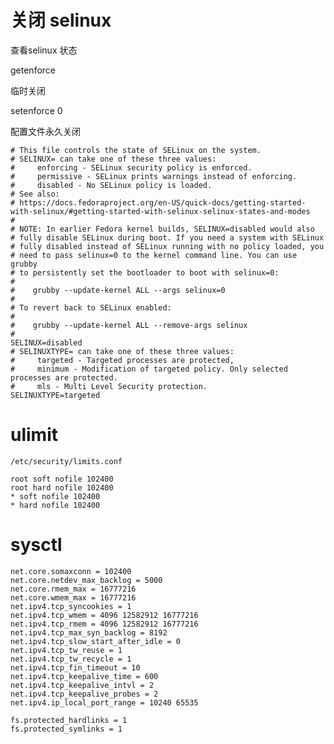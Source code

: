 <!--
 * @Author: guangcai.liu
 * @Date: 2023-10-12 11:52:24
 * @LastEditors: guangcai.liu
 * @LastEditTime: 2023-11-15 12:14:43
 * @FilePath: /common-configuration/system-kernel/optimization.md
-->
# 关闭 selinux
查看selinux 状态

getenforce

临时关闭

setenforce 0

配置文件永久关闭

    # This file controls the state of SELinux on the system.
    # SELINUX= can take one of these three values:
    #     enforcing - SELinux security policy is enforced.
    #     permissive - SELinux prints warnings instead of enforcing.
    #     disabled - No SELinux policy is loaded.
    # See also:
    # https://docs.fedoraproject.org/en-US/quick-docs/getting-started-with-selinux/#getting-started-with-selinux-selinux-states-and-modes
    #
    # NOTE: In earlier Fedora kernel builds, SELINUX=disabled would also
    # fully disable SELinux during boot. If you need a system with SELinux
    # fully disabled instead of SELinux running with no policy loaded, you
    # need to pass selinux=0 to the kernel command line. You can use grubby
    # to persistently set the bootloader to boot with selinux=0:
    #
    #    grubby --update-kernel ALL --args selinux=0
    #
    # To revert back to SELinux enabled:
    #
    #    grubby --update-kernel ALL --remove-args selinux
    #
    SELINUX=disabled
    # SELINUXTYPE= can take one of these three values:
    #     targeted - Targeted processes are protected,
    #     minimum - Modification of targeted policy. Only selected processes are protected.
    #     mls - Multi Level Security protection.
    SELINUXTYPE=targeted

# ulimit

    /etc/security/limits.conf

    root soft nofile 102400
    root hard nofile 102400
    * soft nofile 102400
    * hard nofile 102400

# sysctl

    net.core.somaxconn = 102400
    net.core.netdev_max_backlog = 5000
    net.core.rmem_max = 16777216
    net.core.wmem_max = 16777216
    net.ipv4.tcp_syncookies = 1
    net.ipv4.tcp_wmem = 4096 12582912 16777216
    net.ipv4.tcp_rmem = 4096 12582912 16777216
    net.ipv4.tcp_max_syn_backlog = 8192
    net.ipv4.tcp_slow_start_after_idle = 0
    net.ipv4.tcp_tw_reuse = 1
    net.ipv4.tcp_tw_recycle = 1
    net.ipv4.tcp_fin_timeout = 10
    net.ipv4.tcp_keepalive_time = 600
    net.ipv4.tcp_keepalive_intvl = 2
    net.ipv4.tcp_keepalive_probes = 2
    net.ipv4.ip_local_port_range = 10240 65535

    fs.protected_hardlinks = 1
    fs.protected_symlinks = 1


